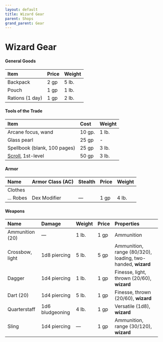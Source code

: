 ```yaml
---
layout: default
title: Wizard Gear
parent: Shops
grand_parent: Gear
---
```


# Wizard Gear

#### General Goods

| Item              | Price | Weight |
| :---------------- | :---- | :----- |
| Backpack          | 2 gp  | 5 lb.  |
| Pouch             | 1 gp  | 1 lb.  |
| Rations (1 day)   | 1 gp  | 2 lb.  |

#### Tools of the Trade

| Item                            | Cost   | Weight |
| :------------------------------ | :----- | :----- |
| Arcane focus, wand              | 10 gp. | 1 lb.  |
| Glass pearl                     | 25 gp  | -      |
| Spellbook (blank, 100 pages)    | 25 gp  | 3 lb.  |
| [Scroll](../scrolls), 1st-level | 50 gp  | 3 lb.  |

#### Armor

| Name      | Armor Class (AC) | Stealth | Price | Weight |
| :-------- | :--------------- | :------ | :---- | :----- |
| Clothes   |                  |         |       |        |
| ... Robes | Dex Modifier     | —       | 1 gp  | 4 lb.  |

#### Weapons

| Name            | Damage          | Weight | Price | Properties                                                  |
| :-------------- | :-------------- | :----- | :---- | :---------------------------------------------------------- |
| Ammunition (20) | —               | 1 lb.  | 1 gp  | Ammunition                                                  |
| Crossbow, light | 1d8 piercing    | 5 lb.  | 5 gp  | Ammunition, range (80/320), loading, two-handed, **wizard** |
| Dagger          | 1d4 piercing    | 1 lb.  | 1 gp  | Finesse, light, thrown (20/60), **wizard**                  |
| Dart (20)       | 1d4 piercing    | 5 lb.  | 1 gp  | Finesse, thrown (20/60), **wizard**                         |
| Quarterstaff    | 1d6 bludgeoning | 4 lb.  | 1 gp  | Versatile (1d8), **wizard**                                 |
| Sling           | 1d4 piercing    | —      | 1 gp  | Ammunition, range (30/120), **wizard**                      |




